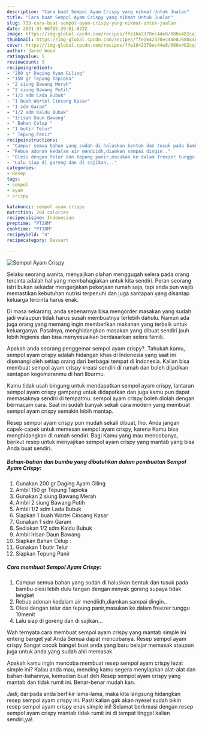 ```yaml
---
description: "Cara buat Sempol Ayam Crispy yang nikmat Untuk Jualan"
title: "Cara buat Sempol Ayam Crispy yang nikmat Untuk Jualan"
slug: 733-cara-buat-sempol-ayam-crispy-yang-nikmat-untuk-jualan
date: 2021-07-06T05:39:01.822Z
image: https://img-global.cpcdn.com/recipes/ffe1642378ec44e8/680x482cq70/sempol-ayam-crispy-foto-resep-utama.jpg
thumbnail: https://img-global.cpcdn.com/recipes/ffe1642378ec44e8/680x482cq70/sempol-ayam-crispy-foto-resep-utama.jpg
cover: https://img-global.cpcdn.com/recipes/ffe1642378ec44e8/680x482cq70/sempol-ayam-crispy-foto-resep-utama.jpg
author: Jared Wood
ratingvalue: 5
reviewcount: 9
recipeingredient:
- "200 gr Daging Ayam Giling"
- "150 gr Tepung Tapioka"
- "2 siung Bawang Merah"
- "2 siung Bawang Putih"
- "1/2 sdm Lada Bubuk"
- "1 buah Wortel Cincang Kasar"
- "1 sdm Garam"
- "1/2 sdm Kaldu Bubuk"
- "Irisan Daun Bawang"
- " Bahan Celup "
- "1 butir Telur"
- " Tepung Panir"
recipeinstructions:
- "Campur semua bahan yang sudah di haluskan bentuk dan tusuk pada bambu olesi lebih dulu tangan dengan minyak goreng supaya tidak lengket"
- "Rebus adonan kedalam air mendiidh,diamkan sampai dingin.."
- "Olesi dengan telur dan tepung panir,masukan ke dalam freezer tunggu 10menit"
- "Lalu siap di goreng dan di sajikan..."
categories:
- Resep
tags:
- sempol
- ayam
- crispy

katakunci: sempol ayam crispy 
nutrition: 204 calories
recipecuisine: Indonesian
preptime: "PT28M"
cooktime: "PT38M"
recipeyield: "4"
recipecategory: Dessert

---
```



![Sempol Ayam Crispy](https://img-global.cpcdn.com/recipes/ffe1642378ec44e8/680x482cq70/sempol-ayam-crispy-foto-resep-utama.jpg)

Selaku seorang wanita, menyajikan olahan menggugah selera pada orang tercinta adalah hal yang membahagiakan untuk kita sendiri. Peran seorang istri bukan sekadar mengerjakan pekerjaan rumah saja, tapi anda pun wajib memastikan kebutuhan nutrisi terpenuhi dan juga santapan yang disantap keluarga tercinta harus enak.

Di masa  sekarang, anda sebenarnya bisa mengorder masakan yang sudah jadi walaupun tidak harus susah membuatnya terlebih dahulu. Namun ada juga orang yang memang ingin memberikan makanan yang terbaik untuk keluarganya. Pasalnya, menghidangkan masakan yang dibuat sendiri jauh lebih higienis dan bisa menyesuaikan berdasarkan selera famili. 



Apakah anda seorang penggemar sempol ayam crispy?. Tahukah kamu, sempol ayam crispy adalah hidangan khas di Indonesia yang saat ini disenangi oleh setiap orang dari berbagai tempat di Indonesia. Kalian bisa membuat sempol ayam crispy kreasi sendiri di rumah dan boleh dijadikan santapan kegemaranmu di hari liburmu.

Kamu tidak usah bingung untuk mendapatkan sempol ayam crispy, lantaran sempol ayam crispy gampang untuk didapatkan dan juga kamu pun dapat memasaknya sendiri di tempatmu. sempol ayam crispy boleh diolah dengan bermacam cara. Saat ini sudah banyak sekali cara modern yang membuat sempol ayam crispy semakin lebih mantap.

Resep sempol ayam crispy pun mudah sekali dibuat, lho. Anda jangan capek-capek untuk memesan sempol ayam crispy, karena Kamu bisa menghidangkan di rumah sendiri. Bagi Kamu yang mau mencobanya, berikut resep untuk menyajikan sempol ayam crispy yang mantab yang bisa Anda buat sendiri.

<!--inarticleads1-->

##### Bahan-bahan dan bumbu yang dibutuhkan dalam pembuatan Sempol Ayam Crispy:

1. Gunakan 200 gr Daging Ayam Giling
1. Ambil 150 gr Tepung Tapioka
1. Gunakan 2 siung Bawang Merah
1. Ambil 2 siung Bawang Putih
1. Ambil 1/2 sdm Lada Bubuk
1. Siapkan 1 buah Wortel Cincang Kasar
1. Gunakan 1 sdm Garam
1. Sediakan 1/2 sdm Kaldu Bubuk
1. Ambil Irisan Daun Bawang
1. Siapkan  Bahan Celup :
1. Gunakan 1 butir Telur
1. Siapkan  Tepung Panir




<!--inarticleads2-->

##### Cara membuat Sempol Ayam Crispy:

1. Campur semua bahan yang sudah di haluskan bentuk dan tusuk pada bambu olesi lebih dulu tangan dengan minyak goreng supaya tidak lengket
1. Rebus adonan kedalam air mendiidh,diamkan sampai dingin..
1. Olesi dengan telur dan tepung panir,masukan ke dalam freezer tunggu 10menit
1. Lalu siap di goreng dan di sajikan...




Wah ternyata cara membuat sempol ayam crispy yang mantab simple ini enteng banget ya! Anda Semua dapat mencobanya. Resep sempol ayam crispy Sangat cocok banget buat anda yang baru belajar memasak ataupun juga untuk anda yang sudah ahli memasak.

Apakah kamu ingin mencoba membuat resep sempol ayam crispy lezat simple ini? Kalau anda mau, mending kamu segera menyiapkan alat-alat dan bahan-bahannya, kemudian buat deh Resep sempol ayam crispy yang mantab dan tidak rumit ini. Benar-benar mudah kan. 

Jadi, daripada anda berfikir lama-lama, maka kita langsung hidangkan resep sempol ayam crispy ini. Pasti kalian gak akan nyesel sudah bikin resep sempol ayam crispy enak simple ini! Selamat berkreasi dengan resep sempol ayam crispy mantab tidak rumit ini di tempat tinggal kalian sendiri,ya!.

